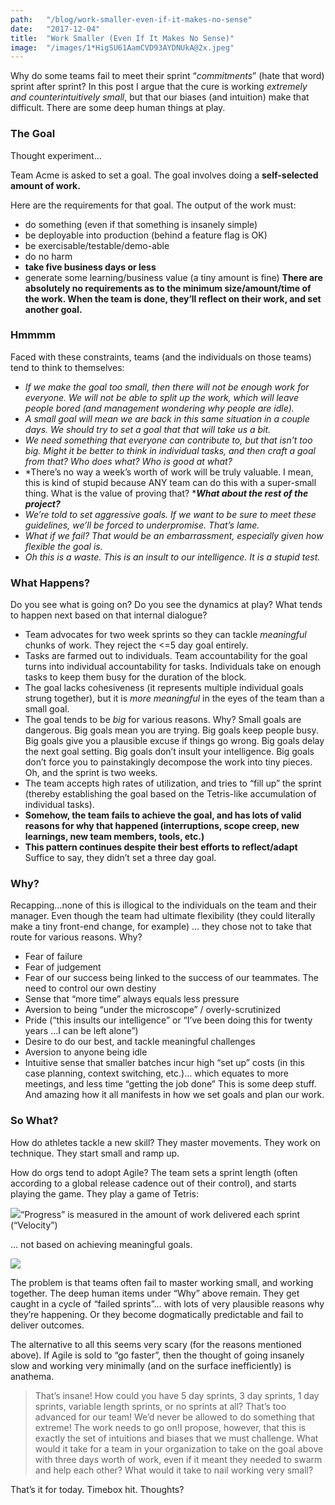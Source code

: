 ```yaml
---
path:	"/blog/work-smaller-even-if-it-makes-no-sense"
date:	"2017-12-04"
title:	"Work Smaller (Even If It Makes No Sense)"
image:	"/images/1*HigSU61AamCVD93AYDNUkA@2x.jpeg"
---
```


Why do some teams fail to meet their sprint “*commitments*” (hate that word) sprint after sprint? In this post I argue that the cure is working *extremely and counterintuitively small*, but that our biases (and intuition) make that difficult. There are some deep human things at play.

### The Goal

Thought experiment…

Team Acme is asked to set a goal. The goal involves doing a **self-selected amount of work.**

Here are the requirements for that goal. The output of the work must:

* do something (even if that something is insanely simple)
* be deployable into production (behind a feature flag is OK)
* be exercisable/testable/demo-able
* do no harm
* **take five business days or less**
* generate some learning/business value (a tiny amount is fine)
**There are absolutely no requirements as to the minimum size/amount/time of the work. When the team is done, they’ll reflect on their work, and set another goal.**

### Hmmmm

Faced with these constraints, teams (and the individuals on those teams) tend to think to themselves:

* *If we make the goal too small, then there will not be enough work for everyone. We will not be able to split up the work, which will leave people bored (and management wondering why people are idle).*
* *A small goal will mean we are back in this same situation in a couple days. We should try to set a goal that that will take us a bit.*
* *We need something that everyone can contribute to, but that isn’t too big. Might it be better to think in individual tasks, and then craft a goal from that? Who does what? Who is good at what?*
* *There’s no way a week’s worth of work will be truly valuable. I mean, this is kind of stupid because ANY team can do this with a super-small thing. What is the value of proving that? ****What about the rest of the project?***
* *We’re told to set aggressive goals. If we want to be sure to meet these guidelines, we’ll be forced to underpromise. That’s lame.*
* *What if we fail? That would be an embarrassment, especially given how flexible the goal is.*
* *Oh this is a waste. This is an insult to our intelligence. It is a stupid test.*
### What Happens?

Do you see what is going on? Do you see the dynamics at play? What tends to happen next based on that internal dialogue?

* Team advocates for two week sprints so they can tackle *meaningful* chunks of work. They reject the <=5 day goal entirely.
* Tasks are farmed out to individuals. Team accountability for the goal turns into individual accountability for tasks. Individuals take on enough tasks to keep them busy for the duration of the block.
* The goal lacks cohesiveness (it represents multiple individual goals strung together), but it is *more meaningful* in the eyes of the team than a small goal.
* The goal tends to be *big* for various reasons. Why? Small goals are dangerous. Big goals mean you are trying. Big goals keep people busy. Big goals give you a plausible excuse if things go wrong. Big goals delay the next goal setting. Big goals don’t insult your intelligence. Big goals don’t force you to painstakingly decompose the work into tiny pieces. Oh, and the sprint is two weeks.
* The team accepts high rates of utilization, and tries to “fill up” the sprint (thereby establishing the goal based on the Tetris-like accumulation of individual tasks).
* **Somehow, the team fails to achieve the goal, and has lots of valid reasons for why that happened (interruptions, scope creep, new learnings, new team members, tools, etc.)**
* **This pattern continues despite their best efforts to reflect/adapt**
Suffice to say, they didn’t set a three day goal.

### Why?

Recapping…none of this is illogical to the individuals on the team and their manager. Even though the team had ultimate flexibility (they could literally make a tiny front-end change, for example) … they chose not to take that route for various reasons. Why?

* Fear of failure
* Fear of judgement
* Fear of our success being linked to the success of our teammates. The need to control our own destiny
* Sense that “more time” always equals less pressure
* Aversion to being “under the microscope” / overly-scrutinized
* Pride (“this insults our intelligence” or “I’ve been doing this for twenty years …I can be left alone”)
* Desire to do our best, and tackle meaningful challenges
* Aversion to anyone being idle
* Intuitive sense that smaller batches incur high “set up” costs (in this case planning, context switching, etc.)… which equates to more meetings, and less time “getting the job done”
This is some deep stuff. And amazing how it all manifests in how we set goals and plan our work.

### So What?

How do athletes tackle a new skill? They master movements. They work on technique. They start small and ramp up.

How do orgs tend to adopt Agile? The team sets a sprint length (often according to a global release cadence out of their control), and starts playing the game. They play a game of Tetris:

![](/images/1*HigSU61AamCVD93AYDNUkA@2x.jpeg)“Progress” is measured in the amount of work delivered each sprint (“Velocity”)

 … not based on achieving meaningful goals.

![](/images/1*pJT4iYQwjO_pDWTKhP7dxw@2x.jpeg)

The problem is that teams often fail to master working small, and working together. The deep human items under “Why” above remain. They get caught in a cycle of “failed sprints”… with lots of very plausible reasons why they’re happening. Or they become dogmatically predictable and fail to deliver outcomes.

The alternative to all this seems very scary (for the reasons mentioned above). If Agile is sold to “go faster”, then the thought of going insanely slow and working very minimally (and on the surface inefficiently) is anathema.


> That’s insane! How could you have 5 day sprints, 3 day sprints, 1 day sprints, variable length sprints, or no sprints at all? That’s too advanced for our team! We’d never be allowed to do something that extreme! The work needs to go on!I propose, however, that this is exactly the set of intuitions and biases that we must challenge. What would it take for a team in your organization to take on the goal above with three days worth of work, even if it meant they needed to swarm and help each other? What would it take to nail working very small?

That’s it for today. Timebox hit. Thoughts?

